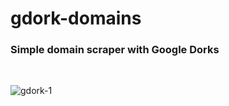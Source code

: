 # gdork-domains

### Simple domain scraper with Google Dorks
<br>

![gdork-1](https://user-images.githubusercontent.com/46389158/158999100-6bad5ed3-0852-4c0f-a9eb-8117fddd6ceb.png)
